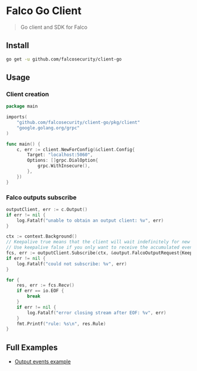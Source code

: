 # Falco Go Client

> Go client and SDK for Falco

## Install

```bash
go get -u github.com/falcosecurity/client-go
```

## Usage

### Client creation


```go
package main

imports(
    "github.com/falcosecurity/client-go/pkg/client"
    "google.golang.org/grpc"
)

func main() {
    c, err := client.NewForConfig(&client.Config{
        Target: "localhost:5060",
        Options: []grpc.DialOption{
            grpc.WithInsecure(),
        },
    })
}
```


### Falco outputs subscribe

```go
outputClient, err := c.Output()
if err != nil {
    log.Fatalf("unable to obtain an output client: %v", err)
}

ctx := context.Background()
// Keepalive true means that the client will wait indefinitely for new events to come
// Use keepalive false if you only want to receive the accumulated events and stop
fcs, err := outputClient.Subscribe(ctx, &output.FalcoOutputRequest{Keepalive: true})
if err != nil {
    log.Fatalf("could not subscribe: %v", err)
}

for {
    res, err := fcs.Recv()
    if err == io.EOF {
        break
    }
    if err != nil {
        log.Fatalf("error closing stream after EOF: %v", err)
    }
    fmt.Printf("rule: %s\n", res.Rule)
}
```

## Full Examples

- [Output events example](examples/output/main.go)
